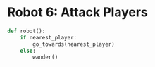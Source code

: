 # Robot 6: Attack Players

```python
def robot():
    if nearest_player:
        go_towards(nearest_player)
    else:
        wander()
```